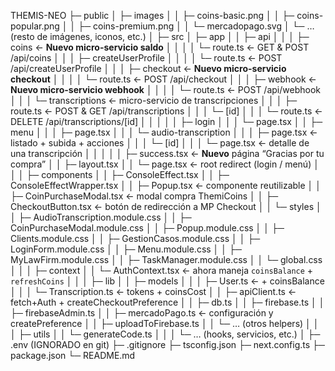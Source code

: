 THEMIS-NEO
├─ public
│  ├─ images
│  │  ├─ coins-basic.png
│  │  ├─ coins-popular.png
│  │  ├─ coins-premium.png
│  │  └─ mercadopago.svg
│  └─ … (resto de imágenes, iconos, etc.)
│
├─ src
│  ├─ app
│  │  ├─ api
│  │  │  ├─ coins                         ← **Nuevo micro-servicio saldo**
│  │  │  │  └─ route.ts                   ← GET & POST /api/coins
│  │  │  ├─ createUserProfile
│  │  │  │  └─ route.ts                   ← POST /api/createUserProfile
│  │  │  ├─ checkout                       ← **Nuevo micro-servicio checkout**
│  │  │  │  └─ route.ts                   ← POST /api/checkout
│  │  │  ├─ webhook                        ← **Nuevo micro-servicio webhook**
│  │  │  │  └─ route.ts                   ← POST /api/webhook
│  │  │  └─ transcriptions                ← micro-servicio de transcripciones
│  │  │     ├─ route.ts                   ← POST & GET /api/transcriptions
│  │  │     └─ [id]
│  │  │        └─ route.ts                ← DELETE /api/transcriptions/[id]
│  │  │
│  │  ├─ login
│  │  │  └─ page.tsx
│  │  ├─ menu
│  │  │  ├─ page.tsx
│  │  │  └─ audio-transcription
│  │  │     ├─ page.tsx                   ← listado + subida + acciones
│  │  │     └─ [id]
│  │  │        └─ page.tsx                ← detalle de una transcripción
│  │  │
│  │  ├─ success.tsx                      ← **Nuevo** página “Gracias por tu compra”
│  │  ├─ layout.tsx
│  │  └─ page.tsx                         ← root redirect (login / menú)
│  │
│  ├─ components
│  │  ├─ ConsoleEffect.tsx
│  │  ├─ ConsoleEffectWrapper.tsx
│  │  ├─ Popup.tsx                        ← componente reutilizable
│  │  ├─ CoinPurchaseModal.tsx            ← modal compra ThemiCoins
│  │  ├─ CheckoutButton.tsx               ← botón de redirección a MP Checkout
│  │  └─ styles
│  │     ├─ AudioTranscription.module.css
│  │     ├─ CoinPurchaseModal.module.css
│  │     ├─ Popup.module.css
│  │     ├─ Clients.module.css
│  │     ├─ GestionCasos.module.css
│  │     ├─ LoginForm.module.css
│  │     ├─ Menu.module.css
│  │     ├─ MyLawFirm.module.css
│  │     ├─ TaskManager.module.css
│  │     └─ global.css
│  │
│  ├─ context
│  │  └─ AuthContext.tsx                  ← ahora maneja `coinsBalance` + `refreshCoins`
│  │
│  ├─ lib
│  │  ├─ models
│  │  │  ├─ User.ts                       ← + coinsBalance
│  │  │  └─ Transcription.ts              ← tokens + coinsCost
│  │  ├─ apiClient.ts                     ← fetch+Auth + createCheckoutPreference
│  │  ├─ db.ts
│  │  ├─ firebase.ts
│  │  ├─ firebaseAdmin.ts
│  │  ├─ mercadoPago.ts                   ← configuración y createPreference
│  │  ├─ uploadToFirebase.ts
│  │  └─ … (otros helpers)
│  │
│  ├─ utils
│  │  └─ generateCode.ts
│  │
│  └─ … (hooks, servicios, etc.)
│
├─ .env                (IGNORADO en git)
├─ .gitignore
├─ tsconfig.json
├─ next.config.ts
├─ package.json
└─ README.md
